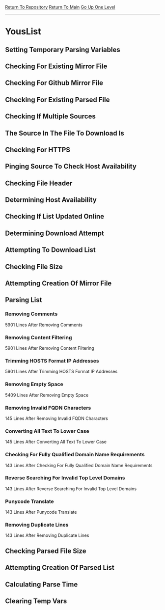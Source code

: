 [Return To Repository](https://github.com/deathbybandaid/piholeparser/)
[Return To Main](https://github.com/deathbybandaid/piholeparser/blob/master/RecentRunLogs/Mainlog.md)
[Go Up One Level](https://github.com/deathbybandaid/piholeparser/blob/master/RecentRunLogs/TopLevelScripts/30-Processing-External-Blacklists.md)
____________________________________
# YousList
## Setting Temporary Parsing Variables
## Checking For Existing Mirror File
## Checking For Github Mirror File
## Checking For Existing Parsed File
## Checking If Multiple Sources
## The Source In The File To Download Is
## Checking For HTTPS
## Pinging Source To Check Host Availability
## Checking File Header
## Determining Host Availability
## Checking If List Updated Online
## Determining Download Attempt
## Attempting To Download List
## Checking File Size
## Attempting Creation Of Mirror File
## Parsing List
### Removing Comments
5901 Lines After Removing Comments
### Removing Content Filtering
5901 Lines After Removing Content Filtering
### Trimming HOSTS Format IP Addresses
5901 Lines After Trimming HOSTS Format IP Addresses
### Removing Empty Space
5409 Lines After Removing Empty Space
### Removing Invalid FQDN Characters
145 Lines After Removing Invalid FQDN Characters
### Converting All Text To Lower Case
145 Lines After Converting All Text To Lower Case
### Checking For Fully Qualified Domain Name Requirements
143 Lines After Checking For Fully Qualified Domain Name Requirements
### Reverse Searching For Invalid Top Level Domains
143 Lines After Reverse Searching For Invalid Top Level Domains
### Punycode Translate
143 Lines After Punycode Translate
### Removing Duplicate Lines
143 Lines After Removing Duplicate Lines
## Checking Parsed File Size
## Attempting Creation Of Parsed List
## Calculating Parse Time
## Clearing Temp Vars
